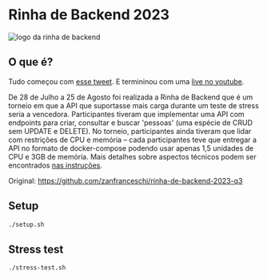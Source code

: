# Rinha de Backend 2023

![logo da rinha de backend](/misc/default.jpg)

## O que é?
Tudo começou com [esse tweet](https://twitter.com/zanfranceschi/status/1685083383397765120). E termininou com uma [live no youtube](https://www.youtube.com/watch?v=VupOWCVQwR8).


De 28 de Julho a 25 de Agosto foi realizada a Rinha de Backend que é um torneio em que a API que suportasse mais carga durante um teste de stress seria a vencedora. Participantes tiveram que implementar uma API com endpoints para criar, consultar e buscar 'pessoas' (uma espécie de CRUD sem UPDATE e DELETE). No torneio, participantes ainda tiveram que lidar com restrições de CPU e memória – cada participantes teve que entregar a API no formato de docker-compose podendo usar apenas 1,5 unidades de CPU e 3GB de memória. Mais detalhes sobre aspectos técnicos podem ser encontrados [nas instruções](/INSTRUCOES.md).

Original: https://github.com/zanfranceschi/rinha-de-backend-2023-q3

## Setup

```bash
./setup.sh
```

## Stress test

```bash
./stress-test.sh
```
